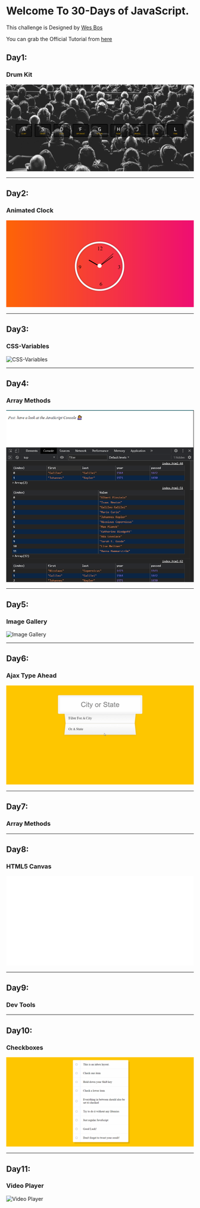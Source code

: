 # Welcome To 30-Days of JavaScript.
This challenge is Designed by [Wes Bos](https://github.com/wesbos/JavaScript30.git)

You can grab the Official Tutorial from [here](https://javascript30.com/)

## Day1:
### Drum Kit
![Drum Kit](GIFs/DrumKit.gif)

<hr>

## Day2:
### Animated Clock
![Animated Clock](GIFs/JavaScriptClock.gif)

<hr>

## Day3:
### CSS-Variables
![CSS-Variables](GIFs/CSS-Variables.gif)

<hr>

## Day4:
### Array Methods
![Array Methods](GIFs/ArrayMethods.png)

<hr>

## Day5:
### Image Gallery
![Image Gallery](GIFs/ImageGallery.gif)

<hr>

## Day6:
### Ajax Type Ahead
![Type Ahead](GIFs/TypeAhead.gif)

<hr>

## Day7:
### Array Methods

<hr>

## Day8:
### HTML5 Canvas
![HTML5 Canvas](GIFs/Canvas.gif)

<hr>

## Day9:
### Dev Tools

<hr>

## Day10:
### Checkboxes
![Checkboxes](GIFs/Checkboxes.gif)

<hr>

## Day11:
### Video Player
![Video Player](GIFs/Videoplayer.gif)






